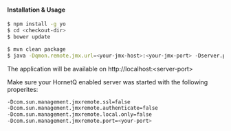 #### Installation & Usage

```sh
$ npm install -g yo
$ cd <checkout-dir>
$ bower update
```

```sh
$ mvn clean package
$ java -Dqmon.remote.jmx.url=<your-jmx-host>:<your-jmx-port> -Dserver.port=<server-port> -jar target/ch.filecloud.queue-monitor-0.0.1-SNAPSHOT.jar
```
The application will be available on http://localhost:\<server-port\>

Make sure your HornetQ enabled server was started with the following properites:

```sh
-Dcom.sun.management.jmxremote.ssl=false
-Dcom.sun.management.jmxremote.authenticate=false
-Dcom.sun.management.jmxremote.local.only=false
-Dcom.sun.management.jmxremote.port=<your-port>
```



